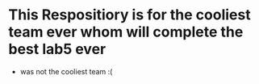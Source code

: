 # This Respositiory is for the cooliest team ever whom will complete the best lab5 ever
- was not the cooliest team :(
